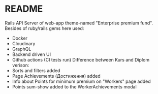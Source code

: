 # README

Rails API Server of web-app theme-named "Enterprise premium fund".
Besides of ruby/rails gems here used:
 - Docker
 - Cloudinary
 - GraphQL
 - Backend driven UI
 - Github actions (CI tests run)
Difference between Kurs and Diplom verison:
 - Sorts and filters added
 - Page Achievements (Достижения) added
 - Info about Points for minimum premium on "Workers" page added
 - Points sum-show added to the WorkerAchievements modal
